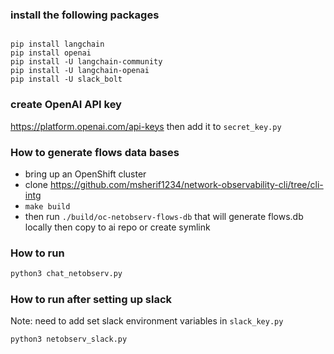 

### install the following packages
```shell

pip install langchain
pip install openai
pip install -U langchain-community
pip install -U langchain-openai
pip install -U slack_bolt
```

### create OpenAI API key
https://platform.openai.com/api-keys
then add it to `secret_key.py`

### How to generate flows data bases
- bring up an OpenShift cluster
- clone https://github.com/msherif1234/network-observability-cli/tree/cli-intg
- `make build`
- then run `./build/oc-netobserv-flows-db`
that will generate flows.db locally then copy to ai repo or create symlink

### How to run
```python
python3 chat_netobserv.py
```

### How to run after setting up slack
Note: need to add set slack environment variables in `slack_key.py`
```python
python3 netobserv_slack.py
```
